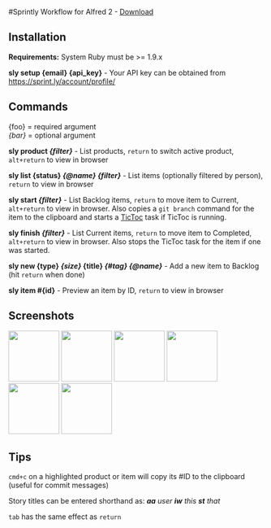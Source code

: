 #Sprintly Workflow for Alfred 2 - [Download](https://github.com/samrayner/Sprintly-for-Alfred/releases/download/v1.0.3/Sprintly.alfredworkflow)

Installation
------------

**Requirements:** System Ruby must be >= 1.9.x

**sly setup {email} {api_key}** - Your API key can be obtained from <https://sprint.ly/account/profile/>


Commands
--------

{foo} = required argument   
_{bar}_ = optional argument

**sly product _{filter}_** - List products, `return` to switch active product, `alt+return` to view in browser

**sly list {status} _{@name}_ _{filter}_** - List items (optionally filtered by person), `return` to view in browser

**sly start _{filter}_** - List Backlog items, `return` to move item to Current, `alt+return` to view in browser. Also copies a `git branch` command for the item to the clipboard and starts a [TicToc][] task if TicToc is running.

**sly finish _{filter}_** - List Current items, `return` to move item to Completed, `alt+return` to view in browser. Also stops the TicToc task for the item if one was started.

**sly new {type} _{size}_ {title} _{#tag}_ _{@name}_** - Add a new item to Backlog (hit `return` when done)

**sly item #{id}** - Preview an item by ID, `return` to view in browser


Screenshots
-----------
<a href="http://www.samrayner.com/images/galleries/sprintly-for-alfred/1.jpg" target="_blank"><img src="http://www.samrayner.com/images/galleries/sprintly-for-alfred/1.jpg" alt="" width="100" height="100" /></a> 
<a href="http://www.samrayner.com/images/galleries/sprintly-for-alfred/2.jpg" target="_blank"><img src="http://www.samrayner.com/images/galleries/sprintly-for-alfred/2.jpg" alt="" width="100" height="100" /></a> 
<a href="http://www.samrayner.com/images/galleries/sprintly-for-alfred/3.jpg" target="_blank"><img src="http://www.samrayner.com/images/galleries/sprintly-for-alfred/3.jpg" alt="" width="100" height="100" /></a> 
<a href="http://www.samrayner.com/images/galleries/sprintly-for-alfred/4.jpg" target="_blank"><img src="http://www.samrayner.com/images/galleries/sprintly-for-alfred/4.jpg" alt="" width="100" height="100" /></a> 
<a href="http://www.samrayner.com/images/galleries/sprintly-for-alfred/5.jpg" target="_blank"><img src="http://www.samrayner.com/images/galleries/sprintly-for-alfred/5.jpg" alt="" width="100" height="100" /></a> 
<a href="http://www.samrayner.com/images/galleries/sprintly-for-alfred/6.jpg" target="_blank"><img src="http://www.samrayner.com/images/galleries/sprintly-for-alfred/6.jpg" alt="" width="100" height="100" /></a>


Tips
----

`cmd+c` on a highlighted product or item will copy its #ID to the clipboard (useful for commit messages)

Story titles can be entered shorthand as: _**aa** user **iw** this **st** that_

`tab` has the same effect as `return`

[rvm]: https://rvm.io/
[rbenv]: https://github.com/sstephenson/rbenv/
[tictoc]: http://overcommitted.com/tictoc/
